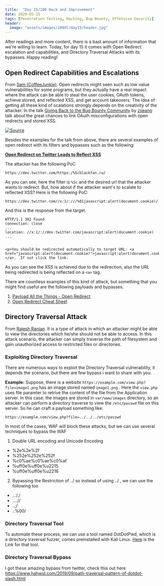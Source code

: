 ```yaml
---
title:  "Day 15/100 Hack and Improvement"
date: 2020-05-15
tags: [Penetration Testing, Hacking, Bug Bounty, Offensive Security]
header: 
  image: "assets/images/100dl/day15/header.jpg"
---
```


After readings and more content, there is a bast amount of information that we're willing to learn. Today, for day 15 it comes with Open Redirect escalation and capabilities, and Directory Traversal Attacks with its bypasses. Happy reading!

## Open Redirect Capabilities and Escalations

From [Sam (CoffeeJunkie)](https://twitter.com/coffeejunkiee_). Open redirects might seen such as low value vulnerabilities for some programs, but they actually have a real impact where the attack can be able to steal the user cookies, OAuth tokens, achieve stored, and reflected XSS, and get account takeovers. The idea of getting all these kind of scalations strongly depends on the creativity of the attacker. In the talk [Giving Back to the Bug Bounty Community]("https://www.youtube.com/watch?v=BEaMhs9LmoY&feature=emb_title") by [zseano](https://twitter.com/zseano) talk about the great chances to link OAuth misconfigurations with open redirects and stored XSS. 

[![Source](http://img.youtube.com/vi/BEaMhs9LmoY/0.jpg)](https://www.youtube.com/watch?v=BEaMhs9LmoY&feature=emb_title "Source")

Besides the examples for the talk from above, there are several examples of open redirect with its filters and bypasses such as the following: 

[**Open Redirect on Twitter Leads to Reflect XSS**](https://hackerone.com/reports/260744)

The attacker has the following PoC
```
https://dev.twitter.com/https:/%5cblackfan.ru/
```

As you can see, here the filter is ```%5c``` and the desired url that the attacker wants to redirect. But, how about if the attacker want's to scalate to reflected XSS? Here is the following PoC:
```
https://dev.twitter.com//x:1/:///%01javascript:alert(document.cookie)/
```

 And this is the response from the target.
```
HTTP/1.1 302 Found
connection: close
...
location: //x:1/://dev.twitter.com/javascript:alert(document.cookie)
...


<p>You should be redirected automatically to target URL: <a href="javascript:alert(document.cookie)">javascript:alert(document.cookie)</a>.  If not click the link.
```

As you can see the XSS is achieved due to the redirection, also the URL being redirected is being reflected on a ```<a>``` tag. 

There are countless examples of this kind of attack, but something that you might find useful are the following payloads and bypasses. 

1. [Payload All the Things - Open Redirect](https://github.com/swisskyrepo/PayloadsAllTheThings/tree/master/Open%20Redirect)
2. [Open Redirect Cheat Sheet](https://github.com/EdOverflow/bugbounty-cheatsheet/blob/master/cheatsheets/open-redirect.md)

## Directory Traversal Attack 

From [Rajesh Ranjan](https://twitter.com/eh_rajesh). It is a type of attack in which an attacker might be able to view the directories which he/she should not be able to access. In this attack scenario, the attacker can simply traverse the path of filesystem and gain unauthorized access to restricted files or directories. 

### Exploiting Directory Traversal
There are numerous ways to exploit the Directory Traversal vulnerability, it depends the scenario, but there are few bypass i want to share with you.


**Example:** Suppose, there is a website ```https://example.com/view.php?file=image1.png``` has an image stored named ```image1.png``` . Here the ```view.php``` uses file paramter to retrive the content of the file from the Application server.
In this case, the images are stored in ```var/www/images``` directory, so an attacker can perform a directory traverse to view the ```/etc/passwd``` file on this server. So he can craft a payload something like:

```
https://example.com/view.php?file=../../../etc/passwd
```

In most of the cases, WAF will block these attacks, but we can use several techniques to bypass the WAF

1. Double URL encoding and Unicode Encoding
-	%2e%2e%2f
-	%252e%252e%252f
-	%c0%ae%c0%ae%c0%af
-	%uff0e%uff0e%u2215
-	%uff0e%uff0e%u2216

2. Bypassing the Restriction of ../
so instead of using ../ , we can use the following too
-	..././
-	....//
-	..;/
-	..%00/

### Directory Traversal Tool

To automate these process, we can use a tool named DotDotPwd, which is a directory traversal fuzzer, comes preinstalled with Kali Linux. [Here](https://github.com/wireghoul/dotdotpwn) is the Link for that tool.

### Directory Traversal Bypass
I got these amazing bypass from twitter, check this out here https://www.hahwul.com/2019/09/path-traversal-pattern-of-dotdot-slash.html
